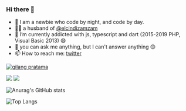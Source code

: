 ### Hi there 👋

- 🔭 I am a newbie who code by night, and code by day.
- 👨‍👧 a husband of [@elcindizamzam](https://github.com/elcindizamzam)
- 🌱 I’m currently addicted with js, typescript and dart (2015-2019 PHP, Visual Basic 2013) 😄
- 💬 you can ask me anything, but I can't answer anything 😊
- 📫 How to reach me: <a href="https://twitter.com/gepeee">twitter</a>


<p align="left"> <a href="https://github.com/ryo-ma/github-profile-trophy"><img src="https://github-profile-trophy.vercel.app/?username=nggepe&theme=onedark" alt="gilang pratama" /></a> </p>

![](https://github-profile-summary-cards.vercel.app/api/cards/repos-per-language?username=nggepe&theme=github)
![](https://github-profile-summary-cards.vercel.app/api/cards/most-commit-language?username=nggepe&theme=github)

![Anurag's GitHub stats](https://github-readme-stats.vercel.app/api?username=nggepe&count_private=true&show_icons=true&theme=tokyonight)

![Top Langs](https://github-readme-stats.vercel.app/api/top-langs/?username=nggepe&theme=tokyonight&count_private=true)

